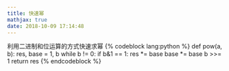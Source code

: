 ```yaml
---
title: 快速幂
mathjax: true
date: 2018-10-09 17:14:48
---
```

利用二进制和位运算的方式快速求幂
{% codeblock lang:python %}
def pow(a, b):
    res, base = 1, b
    while b != 0:
        if b&1 == 1: res *= base
        base *= base
        b >>= 1
    return res
{% endcodeblock %}